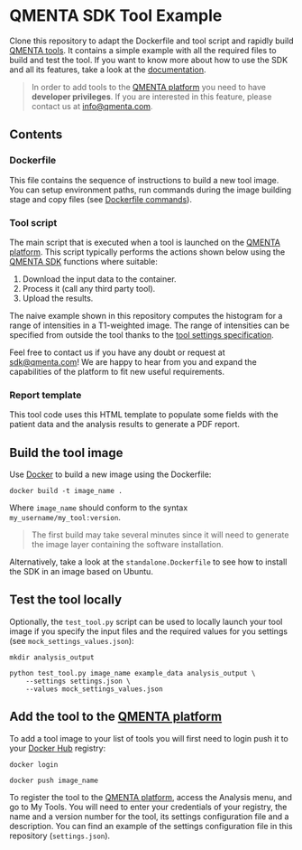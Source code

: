 # QMENTA SDK Tool Example

Clone this repository to adapt the Dockerfile and tool script and rapidly build [QMENTA tools](https://platform.qmenta.com/). It contains a simple example with all the required files to build and test the tool. If you want to know more about how to use the SDK and all its features, take a look at the [documentation](https://docs.qmenta.com/sdk).

> In order to add tools to the [QMENTA platform](https://platform.qmenta.com/) you need to have **developer privileges**. If you are interested in this feature, please contact us at info@qmenta.com.

## Contents
### Dockerfile

This file contains the sequence of instructions to build a new tool image. You can setup environment paths, run commands during the image building stage and copy files (see [Dockerfile commands](https://docs.docker.com/get-started/part2/)).

### Tool script

The main script that is executed when a tool is launched on the [QMENTA platform](https://platform.qmenta.com/). This script typically performs the actions shown below using the [QMENTA SDK](https://docs.qmenta.com/sdk) functions where suitable:

1. Download the input data to the container.
2. Process it (call any third party tool).
3. Upload the results.

The naive example shown in this repository computes the histogram for a range of intensities in a T1-weighted image. The range of intensities can be specified from outside the tool thanks to the [tool settings specification](https://docs.qmenta.com/sdk/6_settings.html#).

Feel free to contact us if you have any doubt or request at sdk@qmenta.com! We are happy to hear from you and expand the capabilities of the platform to fit new useful requirements.

### Report template

This tool code uses this HTML template to populate some fields with the patient data and the analysis results to generate a PDF report.

## Build the tool image

Use [Docker](https://www.docker.com/get-docker) to build a new image using the Dockerfile:
~~~~
docker build -t image_name .
~~~~
Where `image_name` should conform to the syntax `my_username/my_tool:version`.

> The first build may take several minutes since it will need to generate the image layer containing the software installation.

Alternatively, take a look at the `standalone.Dockerfile` to see how to install the SDK in an image based on Ubuntu.

## Test the tool locally

Optionally, the `test_tool.py` script can be used to locally launch your tool image if you specify the input files and the required values for you settings (see `mock_settings_values.json`):
~~~~
mkdir analysis_output

python test_tool.py image_name example_data analysis_output \
    --settings settings.json \
    --values mock_settings_values.json
~~~~

## Add the tool to the [QMENTA platform](https://platform.qmenta.com/)

To add a tool image to your list of tools you will first need to login push it to your [Docker Hub](https://hub.docker.com/) registry:
~~~~
docker login

docker push image_name
~~~~
To register the tool to the [QMENTA platform](https://platform.qmenta.com/), access the Analysis menu, and go to My Tools. You will need to enter your credentials of your registry, the name and a version number for the tool, its settings configuration file and a description. You can find an example of the settings configuration file in this repository (`settings.json`).
